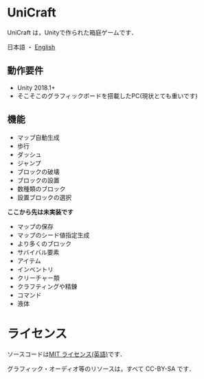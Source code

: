 # UniCraft

UniCraft は，Unityで作られた箱庭ゲームです．

日本語 ・ [English](README-en.md)

## 動作要件

- Unity 2018.1+
- そこそこのグラフィックボードを搭載したPC(現状とても重いです)

## 機能

- マップ自動生成
- 歩行
- ダッシュ
- ジャンプ
- ブロックの破壊
- ブロックの設置
- 数種類のブロック
- 設置ブロックの選択

**ここから先は未実装です**

- マップの保存
- マップのシード値指定生成
- より多くのブロック
- サバイバル要素
- アイテム
- インベントリ
- クリーチャー類
- クラフティングや精錬
- コマンド
- 液体


# ライセンス

ソースコードは[MIT ライセンス(英語)](LICENSE)です．

グラフィック・オーディオ等のリソースは，すべて CC-BY-SA です．